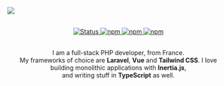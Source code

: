 ![](https://hit.yhype.me/github/profile?user_id=16060559)

<p align="center">
  <br />
  <a href="https://www.linkedin.com/in/enzo-innocenzi/">
    <img alt="Status" src="https://img.shields.io/badge/-linkedin-0073B1?style=flat-square">
  </a>
  <a href="https://twitter.com/enzoinnocenzi">
    <img alt="npm" src="https://img.shields.io/badge/-twitter-1C9CEA?style=flat-square">
  </a>
  <a href="https://innocenzi.dev">
    <img alt="npm" src="https://img.shields.io/badge/-website-EE3E5D?style=flat-square">
  </a>
  <a href="mailto:enzo@innocenzi.dev">
    <img alt="npm" src="https://img.shields.io/badge/-email-f96cb4?style=flat-square">
  </a>
</p>

<br />

<div align="center">
  I am a full-stack PHP developer, from France.
  <br />
  My frameworks of choice are <b>Laravel</b>, <b>Vue</b> and <b>Tailwind CSS</b>. 
  I love building monolithic applications with <b>Inertia.js</b>, 
  <br />
  and writing stuff in <b>TypeScript</b> as well.
</div>

